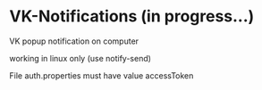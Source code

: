 # VK-Notifications (in progress...)
VK popup notification on computer

working in linux only (use notify-send)

File auth.properties must have value accessToken 
